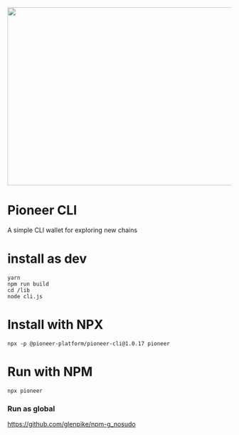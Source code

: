 <img src="https://github.com/CroixDrinkers/pioneer-cli/blob/master/docs/assets/Wallet.png" width="800" height="400" />

# Pioneer CLI

A simple CLI wallet for exploring new chains


# install as dev

```
yarn
npm run build
cd /lib
node cli.js
```


# Install with NPX

```
npx -p @pioneer-platform/pioneer-cli@1.0.17 pioneer
```

# Run with NPM

```
npx pioneer
```


### Run as global

https://github.com/glenpike/npm-g_nosudo

